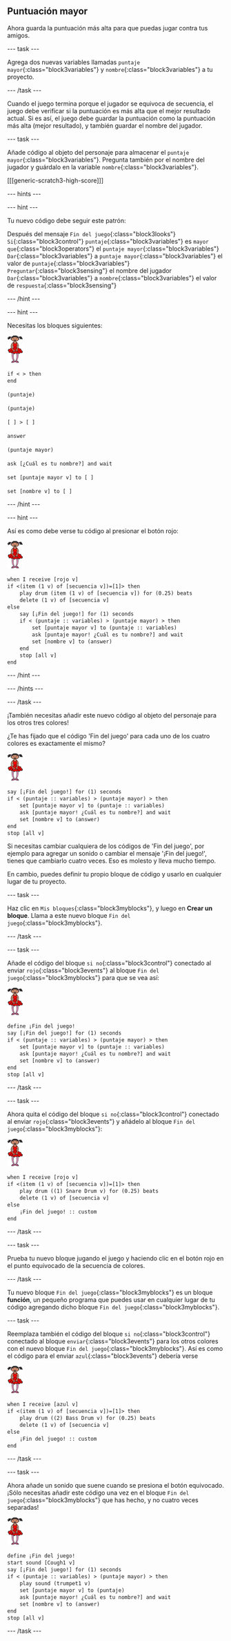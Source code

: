 ## Puntuación mayor

Ahora guarda la puntuación más alta para que puedas jugar contra tus amigos.

--- task ---

Agrega dos nuevas variables llamadas `puntaje mayor`{:class="block3variables"} y `nombre`{:class="block3variables"} a tu proyecto.

--- /task ---

Cuando el juego termina porque el jugador se equivoca de secuencia, el juego debe verificar si la puntuación es más alta que el mejor resultado actual. Si es así, el juego debe guardar la puntuación como la puntuación más alta (mejor resultado), y también guardar el nombre del jugador.

--- task ---

Añade código al objeto del personaje para almacenar el `puntaje mayor`{:class="block3variables"}. Pregunta también por el nombre del jugador y guárdalo en la variable `nombre`{:class="block3variables"}.

[[[generic-scratch3-high-score]]]

--- hints ---

--- hint ---

Tu nuevo código debe seguir este patrón:

Después del mensaje `Fin del juego`{:class="block3looks"} `Si`{:class="block3control"} `puntaje`{:class="block3variables"} es `mayor que`{:class="block3operators"} el `puntaje mayor`{:class="block3variables"} `Dar`{:class="block3variables"} a `puntaje mayor`{:class="block3variables"} el valor de `puntaje`{:class="block3variables"} `Preguntar`{:class="block3sensing"} el nombre del jugador `Dar`{:class="block3variables"} a `nombre`{:class="block3variables"} el valor de `respuesta`{:class="block3sensing"}

--- /hint ---

--- hint ---

Necesitas los bloques siguientes:

![bailarina](images/ballerina.png)

```blocks3
if < > then
end

(puntaje)

(puntaje)

[ ] > [ ]

answer

(puntaje mayor)

ask [¿Cuál es tu nombre?] and wait

set [puntaje mayor v] to [ ] 

set [nombre v] to [ ] 
```

--- /hint ---

--- hint ---

Así es como debe verse tu código al presionar el botón rojo:

![bailarina](images/ballerina.png)

```blocks3
when I receive [rojo v]
if <(item (1 v) of [secuencia v])=[1]> then
    play drum (item (1 v) of [secuencia v]) for (0.25) beats
    delete (1 v) of [secuencia v]
else
    say [¡Fin del juego!] for (1) seconds
    if < (puntaje :: variables) > (puntaje mayor) > then
        set [puntaje mayor v] to (puntaje :: variables)
        ask [puntaje mayor! ¿Cuál es tu nombre?] and wait
        set [nombre v] to (answer)
    end
    stop [all v]
end
```

--- /hint ---

--- /hints ---

--- /task ---

¡También necesitas añadir este nuevo código al objeto del personaje para los otros tres colores!

¿Te has fijado que el código 'Fin del juego' para cada uno de los cuatro colores es exactamente el mismo?

![bailarina](images/ballerina.png)

```blocks3
say [¡Fin del juego!] for (1) seconds
if < (puntaje :: variables) > (puntaje mayor) > then
    set [puntaje mayor v] to (puntaje :: variables)
    ask [puntaje mayor! ¿Cuál es tu nombre?] and wait
    set [nombre v] to (answer)
end
stop [all v]
```

Si necesitas cambiar cualquiera de los códigos de 'Fin del juego', por ejemplo para agregar un sonido o cambiar el mensaje '¡Fin del juego!', tienes que cambiarlo cuatro veces. Eso es molesto y lleva mucho tiempo.

En cambio, puedes definir tu propio bloque de código y usarlo en cualquier lugar de tu proyecto.

--- task ---

Haz clic en `Mis bloques`{:class="block3myblocks"}, y luego en **Crear un bloque**. Llama a este nuevo bloque `Fin del juego`{:class="block3myblocks"}.

--- /task ---

--- task ---

Añade el código del bloque `si no`{:class="block3control"} conectado al enviar `rojo`{:class="block3events"} al bloque `Fin del juego`{:class="block3myblocks"} para que se vea así:

![bailarina](images/ballerina.png)

```blocks3
define ¡Fin del juego!
say [¡Fin del juego!] for (1) seconds
if < (puntaje :: variables) > (puntaje mayor) > then
    set [puntaje mayor v] to (puntaje :: variables)
    ask [puntaje mayor! ¿Cuál es tu nombre?] and wait
    set [nombre v] to (answer)
end
stop [all v]
```

--- /task ---

--- task ---

Ahora quita el código del bloque `si no`{:class="block3control"} conectado al enviar `rojo`{:class="block3events"} y añádelo al bloque `Fin del juego`{:class="block3myblocks"}:

![bailarina](images/ballerina.png)

```blocks3
when I receive [rojo v]
if <(item (1 v) of [secuencia v])=[1]> then
    play drum ((1) Snare Drum v) for (0.25) beats
    delete (1 v) of [secuencia v]
else
    ¡Fin del juego! :: custom
end
```

--- /task ---

--- task ---

Prueba tu nuevo bloque jugando el juego y haciendo clic en el botón rojo en el punto equivocado de la secuencia de colores.

--- /task ---

Tu nuevo bloque `Fin del juego`{:class="block3myblocks"} es un bloque **función**, un pequeño programa que puedes usar en cualquier lugar de tu código agregando dicho bloque `Fin del juego`{:class="block3myblocks"}.

--- task ---

Reemplaza también el código del bloque `si no`{:class="block3control"} conectado al bloque `enviar`{:class="block3events"} para los otros colores con el nuevo bloque `Fin del juego`{:class="block3myblocks"}. Así es como el código para el enviar `azul`{:class="block3events"} debería verse

![bailarina](images/ballerina.png)

```blocks3
when I receive [azul v]
if <(item (1 v) of [secuencia v])=[1]> then
    play drum ((2) Bass Drum v) for (0.25) beats
    delete (1 v) of [secuencia v]
else
    ¡Fin del juego! :: custom
end
```

--- /task ---

--- task ---

Ahora añade un sonido que suene cuando se presiona el botón equivocado. ¡Sólo necesitas añadir este código una vez en el bloque `Fin del juego`{:class="block3myblocks"} que has hecho, y no cuatro veces separadas!

![bailarina](images/ballerina.png)

```blocks3
define ¡Fin del juego!
start sound [Cough1 v]
say [¡Fin del juego!] for (1) seconds
if < (puntaje :: variables) > (puntaje mayor) > then
    play sound (trumpet1 v)
    set [puntaje mayor v] to (puntaje)
    ask [puntaje mayor! ¿Cuál es tu nombre?] and wait
    set [nombre v] to (answer)
end
stop [all v]
```

--- /task ---